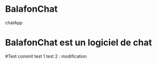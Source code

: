 # BalafonChat
chatApp
# BalafonChat est un logiciel de chat

#Test commit
test 1
test 2 : modification
